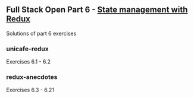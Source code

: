 ## Full Stack Open Part 6 - [State management with Redux](https://fullstackopen.com/en/part6)

Solutions of part 6 exercises

### unicafe-redux

Exercises 6.1 - 6.2

### redux-anecdotes

Exercises 6.3 - 6.21
